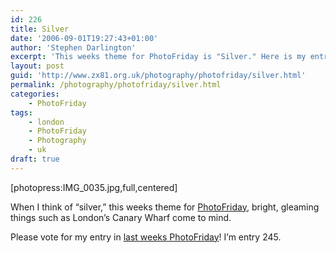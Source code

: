 ```yaml
---
id: 226
title: Silver
date: '2006-09-01T19:27:43+01:00'
author: 'Stephen Darlington'
excerpt: 'This weeks theme for PhotoFriday is "Silver." Here is my entry.'
layout: post
guid: 'http://www.zx81.org.uk/photography/photofriday/silver.html'
permalink: /photography/photofriday/silver.html
categories:
    - PhotoFriday
tags:
    - london
    - PhotoFriday
    - Photography
    - uk
draft: true
---
```


\[photopress:IMG\_0035.jpg,full,centered\]

When I think of “silver,” this weeks theme for [PhotoFriday](http://www.photofriday.com/archives/challenge/000593.php "PhotoFriday"), bright, gleaming things such as London’s Canary Wharf come to mind.

Please vote for my entry in [last weeks PhotoFriday](http://www.photofriday.com/linkviewer.php?id=591)! I’m entry 245.